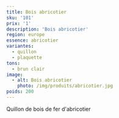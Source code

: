 ```yaml
---
title: Bois abricotier
sku: '101'
prix: '1'
description: 'Bois abricotier'
region: europe
essence: abricotier
variantes:
  - quillon
  - plaquette
tons:
  - brun clair
image: 
  - alt: Bois abricotier
    photo: /img/produits/abricotier.jpg
poids: 200
---
```


Quillon de bois de fer d'abricotier